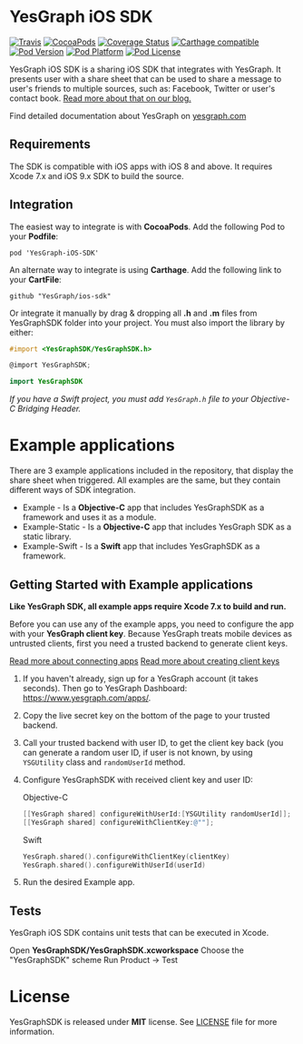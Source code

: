 # YesGraph iOS SDK

[![Travis](https://travis-ci.org/YesGraph/ios-sdk.svg)](https://travis-ci.org/YesGraph/ios-sdk)
[![CocoaPods](https://img.shields.io/cocoapods/v/YesGraph-iOS-SDK.svg?style=flat)](http://cocoapods.org/?q=)
[![Coverage Status](https://coveralls.io/repos/YesGraph/ios-sdk/badge.svg?branch=develop&service=github)](https://coveralls.io/github/YesGraph/ios-sdk?branch=develop)
[![Carthage compatible](https://img.shields.io/badge/Carthage-compatible-4BC51D.svg?style=flat)](https://github.com/Carthage/Carthage)
[![Pod Version](http://img.shields.io/cocoapods/v/YesGraph-iOS-SDK.svg?style=flat)](http://cocoadocs.org/docsets/YesGraph-iOS-SDK/)
[![Pod Platform](http://img.shields.io/cocoapods/p/YesGraph-iOS-SDK.svg?style=flat)](http://cocoadocs.org/docsets/YesGraph-iOS-SDK/)
[![Pod License](http://img.shields.io/cocoapods/l/YesGraph-iOS-SDK.svg?style=flat)](http://opensource.org/licenses/MIT)

YesGraph iOS SDK is a sharing iOS SDK that integrates with YesGraph. It presents user with a share sheet that can be used to share a message to user's friends to multiple sources, such as: Facebook, Twitter or user's contact book. [Read more about that on our blog.](http://blog.yesgraph.com/perfect-share-flow/) 

Find detailed documentation about YesGraph on [yesgraph.com](https://docs.yesgraph.com)

## Requirements

The SDK is compatible with iOS apps with iOS 8 and above. It requires Xcode 7.x and iOS 9.x SDK to build the source.

## Integration

The easiest way to integrate is with **CocoaPods**. Add the following Pod to your **Podfile**:

```
pod 'YesGraph-iOS-SDK'
```

An alternate way to integrate is using **Carthage**. Add the following link to your **CartFile**:

```
github "YesGraph/ios-sdk"
```

Or integrate it manually by drag & dropping all **.h** and **.m** files from YesGraphSDK folder into your project.
You must also import the library by either:

```objective-c
#import <YesGraphSDK/YesGraphSDK.h>

@import YesGraphSDK;
```

```swift
import YesGraphSDK
```

*If you have a Swift project, you must add `YesGraph.h` file to your Objective-C Bridging Header.*

# Example applications

There are 3 example applications included in the repository, that display the share sheet when triggered. All examples are the same, but they contain different ways of SDK integration.

- Example - Is a **Objective-C** app that includes YesGraphSDK as a framework and uses it as a module.
- Example-Static - Is a **Objective-C** app that includes YesGraph SDK as a static library.
- Example-Swift - Is a **Swift** app that includes YesGraphSDK as a framework.

## Getting Started with Example applications

**Like YesGraph SDK, all example apps require Xcode 7.x to build and run.**

Before you can use any of the example apps, you need to configure the app with your **YesGraph client key**. Because YesGraph treats mobile devices as untrusted clients, first you need a trusted backend to generate client keys.

[Read more about connecting apps](https://docs.yesgraph.com/docs/connecting-apps#mobile-apps)
[Read more about creating client keys](https://docs.yesgraph.com/docs/create-client-keys)

1. If you haven't already, sign up for a YesGraph account (it takes seconds). Then go to YesGraph Dashboard: https://www.yesgraph.com/apps/.
2. Copy the live secret key on the bottom of the page to your trusted backend.
3. Call your trusted backend with user ID, to get the client key back (you can generate a random user ID, if user is not known, by using `YSGUtility` class and `randomUserId` method.
4. Configure YesGraphSDK with received client key and user ID:

   Objective-C

   ```objective-c
   [[YesGraph shared] configureWithUserId:[YSGUtility randomUserId]];
   [[YesGraph shared] configureWithClientKey:@""];
   ```

   Swift
   ```swift
   YesGraph.shared().configureWithClientKey(clientKey)
   YesGraph.shared().configureWithUserId(userId)
   ```
5. Run the desired Example app.

## Tests

YesGraph iOS SDK contains unit tests that can be executed in Xcode.

Open **YesGraphSDK/YesGraphSDK.xcworkspace**
Choose the "YesGraphSDK" scheme
Run Product -> Test

License
======

YesGraphSDK is released under **MIT** license. See [LICENSE](https://github.com/YesGraph/ios-sdk/blob/master/LICENSE) file for more information.
